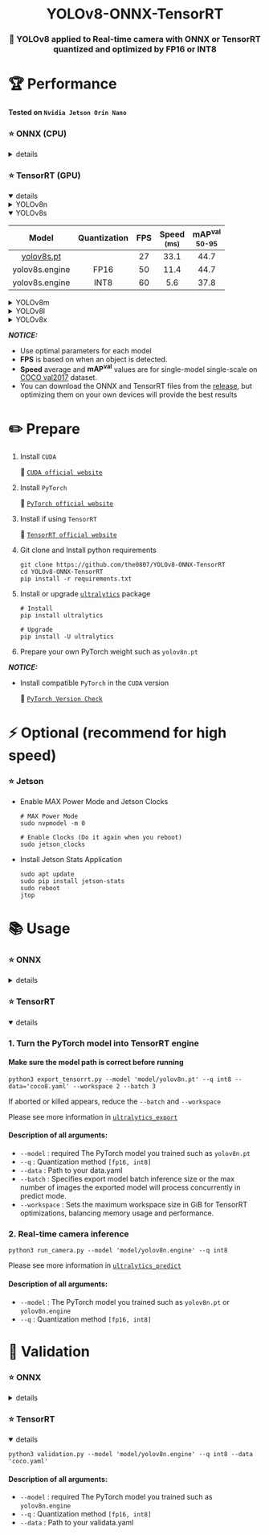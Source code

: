 <div align="center">

# YOLOv8-ONNX-TensorRT
<!-- [![GitHub all releases](https://img.shields.io/github/downloads/the0807/YOLOv8-ONNX-TensorRT/total)](https://github.com/the0807/YOLOv8-ONNX-TensorRT/releases) -->
### 👀 YOLOv8 applied to Real-time camera with ONNX or TensorRT quantized and optimized by FP16 or INT8

</div>

# 🏆 Performance
#### Tested on `Nvidia Jetson Orin Nano`

### ⭐ ONNX (CPU)
<details>
<summary>details</summary>

<details open>
<summary>YOLOv8n</summary>
<!-- - #### yolov8n -->

|Model|Quantization|FPS|Speed<sup><br>(ms)|mAP<sup>val<br>50-95|
|:---:|:---:|:---:|:---:|:---:|
|[yolov8n.pt](https://github.com/the0807/YOLOv8-ONNX-TensorRT/releases/download/v1.0/YOLOv8n.zip)||2|535.8|37.1
|yolov8n.onnx|FP16|7|146|37

</details>

<details>
<summary>YOLOv8s</summary>
<!-- - #### yolov8s -->

|Model|Quantization|FPS|Speed<sup><br>(ms)|mAP<sup>val<br>50-95|
|:---:|:---:|:---:|:---:|:---:|
|[yolov8s.pt](https://github.com/the0807/YOLOv8-ONNX-TensorRT/releases/download/v1.0/YOLOv8s.zip)||1||
|yolov8s.onnx|FP16|3|347.6|44.7

</details>

<details>
<summary>YOLOv8m</summary>
<!-- - #### yolov8m -->

|Model|Quantization|FPS|Speed<sup><br>(ms)|mAP<sup>val<br>50-95|
|:---:|:---:|:---:|:---:|:---:|
|[yolov8m.pt](https://github.com/the0807/YOLOv8-ONNX-TensorRT/releases/download/v1.0/YOLOv8m.zip)||0.5||||
|yolov8m.onnx|FP16|1.2||||

</details>

`YOLOv8l` and `YOLOv8x` were too slow to measure

</details>


### ⭐ TensorRT (GPU)
<details open>
<summary>details</summary>

<details>
<summary>YOLOv8n</summary>
<!-- - #### yolov8n -->

|Model|Quantization|FPS|Speed<sup><br>(ms)|mAP<sup>val<br>50-95|
|:---:|:---:|:---:|:---:|:---:|
|[yolov8n.pt](https://github.com/the0807/YOLOv8-ONNX-TensorRT/releases/download/v1.0/YOLOv8n.zip)||36|21.9|37.1
|yolov8n.engine|FP16|65|7.3|37
|yolov8n.engine|INT8|70|4.3|26.2

</details>

<details open>
<summary>YOLOv8s</summary>
<!-- - #### yolov8s -->

|Model|Quantization|FPS|Speed<sup><br>(ms)|mAP<sup>val<br>50-95|
|:---:|:---:|:---:|:---:|:---:|
|[yolov8s.pt](https://github.com/the0807/YOLOv8-ONNX-TensorRT/releases/download/v1.0/YOLOv8s.zip)||27|33.1|44.7
|yolov8s.engine|FP16|50|11.4|44.7
|yolov8s.engine|INT8|60|5.6|37.8

</details>

<details>
<summary>YOLOv8m</summary>
<!-- - #### yolov8m -->

|Model|Quantization|FPS|Speed<sup><br>(ms)|mAP<sup>val<br>50-95|
|:---:|:---:|:---:|:---:|:---:|
|[yolov8m.pt](https://github.com/the0807/YOLOv8-ONNX-TensorRT/releases/download/v1.0/YOLOv8m.zip)||15|66.5|50.1
|yolov8m.engine|FP16|32|23.6|50
|yolov8m.engine|INT8|40|13.9|44.1

</details>

<details>
<summary>YOLOv8l</summary>
<!-- - #### yolov8l -->

|Model|Quantization|FPS|Speed<sup><br>(ms)|mAP<sup>val<br>50-95|
|:---:|:---:|:---:|:---:|:---:|
|[yolov8l.pt](https://github.com/the0807/YOLOv8-ONNX-TensorRT/releases/download/v1.0/YOLOv8l.zip)||10|103.2|52.9
|yolov8l.engine|FP16|23|35.5|52.6
|yolov8l.engine|INT8|38|18.3|46

</details>

<details>
<summary>YOLOv8x</summary>
<!-- - #### yolov8x -->

|Model|Quantization|FPS|Speed<sup><br>(ms)|mAP<sup>val<br>50-95|
|:---:|:---:|:---:|:---:|:---:|
|[yolov8x.pt](https://github.com/the0807/YOLOv8-ONNX-TensorRT/releases/download/v1.0/YOLOv8x.zip)||6|160.2|54.0
|yolov8x.engine|FP16|15|56.6|53.7
|yolov8x.engine|INT8|24|34.2|38.4

</details>

</details>


***NOTICE:***

- Use optimal parameters for each model
- **FPS** is based on when an object is detected.
- **Speed** average and **mAP<sup>val</sup>** values are for single-model single-scale on [COCO val2017](https://cocodataset.org) dataset.
- You can download the ONNX and TensorRT files from the [release](https://github.com/the0807/YOLOv8-ONNX-TensorRT/releases), but optimizing them on your own devices will provide the best results

# ✏️ Prepare
1. Install `CUDA`

    🚀 [`CUDA official website`](https://docs.nvidia.com/cuda/cuda-installation-guide-linux/index.html#download-the-nvidia-cuda-toolkit)

2. Install `PyTorch`

    🚀 [`PyTorch official website`](https://pytorch.org/get-started/locally/)

3. Install if using `TensorRT`

    🚀 [`TensorRT official website`](https://developer.nvidia.com/nvidia-tensorrt-8x-download)

4. Git clone and Install python requirements
     ``` shell
     git clone https://github.com/the0807/YOLOv8-ONNX-TensorRT
     cd YOLOv8-ONNX-TensorRT
     pip install -r requirements.txt
     ```

5. Install or upgrade [`ultralytics`](https://github.com/ultralytics/ultralytics) package
 
     ``` shell
     # Install
     pip install ultralytics

     # Upgrade
     pip install -U ultralytics
     ```

6. Prepare your own PyTorch weight such as `yolov8n.pt`

***NOTICE:***

- Install compatible `PyTorch` in the `CUDA` version

    🚀 [`PyTorch Version Check`](https://pytorch.org/get-started/previous-versions/)


# ⚡️ Optional (recommend for high speed)

### ⭐ Jetson

- Enable MAX Power Mode and Jetson Clocks

     ``` shell
     # MAX Power Mode
     sudo nvpmodel -m 0
    
     # Enable Clocks (Do it again when you reboot)
     sudo jetson_clocks
     ```

- Install Jetson Stats Application

     ``` shell
     sudo apt update
     sudo pip install jetson-stats
     sudo reboot
     jtop
     ```


# 📚 Usage

### ⭐ ONNX
<details>
<summary>details</summary>

### 1. Turn the PyTorch model into ONNX

#### Make sure the model path is correct before running

 ``` shell
 python3 export_onnx.py --model 'model/yolov8n.pt' --q fp16 --data='coco8.yaml'
 ```

Please see more information in [`ultralytics_export`](https://docs.ultralytics.com/modes/export/)

#### Description of all arguments:
- `--model` : required The PyTorch model you trained such as `yolov8n.pt`
- `--q` : Quantization method `[fp16]`
- `--data` : Path to your data.yaml
- `--batch` : Specifies export model batch inference size or the max number of images the exported model will process concurrently in predict mode.


### 2. Real-time camera inference

``` shell
python3 run_camera.py --model 'model/yolov8n.onnx' --q fp16
```
Please see more information in [`ultralytics_predict`](https://docs.ultralytics.com/modes/predict/)

#### Description of all arguments:
- `--model` : The PyTorch model you trained such as `yolov8n.onnx`
- `--q` : Quantization method `[fp16]`

</details>


### ⭐ TensorRT
<details open>
<summary>details</summary>

### 1. Turn the PyTorch model into TensorRT engine

#### Make sure the model path is correct before running

 ``` shell
 python3 export_tensorrt.py --model 'model/yolov8n.pt' --q int8 --data='coco8.yaml' --workspace 2 --batch 3
 ```
If aborted or killed appears, reduce the `--batch` and `--workspace`

Please see more information in [`ultralytics_export`](https://docs.ultralytics.com/modes/export/)

#### Description of all arguments:
- `--model` : required The PyTorch model you trained such as `yolov8n.pt`
- `--q` : Quantization method `[fp16, int8]`
- `--data` : Path to your data.yaml
- `--batch` : Specifies export model batch inference size or the max number of images the exported model will process concurrently in predict mode.
- `--workspace` : Sets the maximum workspace size in GiB for TensorRT optimizations, balancing memory usage and performance.


### 2. Real-time camera inference

``` shell
python3 run_camera.py --model 'model/yolov8n.engine' --q int8
```
Please see more information in [`ultralytics_predict`](https://docs.ultralytics.com/modes/predict/)

#### Description of all arguments:
- `--model` : The PyTorch model you trained such as `yolov8n.pt` or `yolov8n.engine`
- `--q` : Quantization method `[fp16, int8]`

</details>


# 🧐 Validation

### ⭐ ONNX
<details>
<summary>details</summary>

 ``` shell
 python3 validation.py --model 'model/yolov8n.onnx' --q fp16 --data 'coco.yaml'
 ```

#### Description of all arguments:
- `--model` : required The PyTorch model you trained such as `yolov8n.onnx`
- `--q` : Quantization method `[fp16]`
- `--data` : Path to your validata.yaml

</details>

### ⭐ TensorRT
<details open>
<summary>details</summary>

 ``` shell
 python3 validation.py --model 'model/yolov8n.engine' --q int8 --data 'coco.yaml'
 ```

#### Description of all arguments:
- `--model` : required The PyTorch model you trained such as `yolov8n.engine`
- `--q` : Quantization method `[fp16, int8]`
- `--data` : Path to your validata.yaml

</details>


